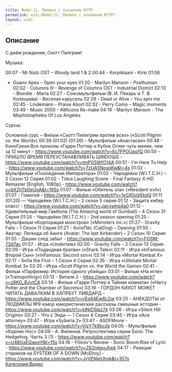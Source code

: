 ```yaml
---
title: Файл:12. Пилюля с кокаином RYTP
permalink: wiki/Файл:12._Пилюля_с_кокаином_RYTP/
layout: wiki
---
```


## Описание

С днём рождения, Скотт Пилгрим!

Музыка:

00:07 - Mr Nutz OST – Woody land 1 & 2 00:44 - Korpiklaani - Kirki 01:06
- Guano Apes – Open your eyes 01:20 - Marilyn Manson – Posthuman 02:02 -
Columns III - Revenge of Columns OST - Industrial District 02:13 -
Blondie - Maria 02:27 - Союзмультфильм (В. И. Пекарь и Т. В. Колюшева) -
Веселая карусель 02:29 - Dead or Alive – You spin me 02:45 - Lindemann -
Praise Abort 02:52 - Perry Como – Magic moments 03:49 - Music 2000 -
AWIcons Re-make 04:19 - Marilyn Manson - The Mephistopheles Of Los
Angeles

Сурсы:

Основной сурс – Фильм «Скотт Пилигрим против всех» («Scott Pilgrim vs.
the World») 00:39 (01:02) (01:26) – Мультфильм «Анастасия» 00:48 -
КиноГрехи׃ Все проколы «Гарри Поттер и Кубок Огня» чуть менее, чем за 12
минут - <https://www.youtube.com/watch?v=Ec7FPOUaq1Q> 00:50 - ПРИШЛО
ВРЕМЯ ПЕРЕУСТАНАВЛИВАТЬ ШINDOШS -
<https://www.youtube.com/watch?v=tmPG5WfO14A> 00:51 - I'm Here To Help -
<https://www.youtube.com/watch?v=7zUA5NospKw&t=4s> 01:02 - Мультфильм
«Похождения Императора» 01:02 - Чародейки (W.I.T.C.H.) – 2 Сезон 12
Серия 01:02 - Tidus Laughing Scene - Final Fantasy X-HD Remaster
\[English, 1080p\] -
<https://www.youtube.com/watch?v=bXZhTb0eUqA&t=165s> 01:07 - Фильм
«Обитель зла» («Resident evil») 01:07 - Гомогей -
<https://www.youtube.com/watch?v=1xGX0oVEkdQ> 01:11 (01:20) — Чародейки
(W.I.T.C.H.) – 2 сезон 5 серия 01;12 - Защита кибер класс! -
<https://www.youtube.com/watch?v=Jairxwhq4a0> 01:12 - Удивительный мир
Гамбола (The Amasing world of Gumball) – 4 Сезон 31 Серия 01:24 -
Чародейки (W.I.T.C.H.) - 2nd season opening 01:25 - Мультфильм
«Корпорация монстров» («Monsters inc.») 01:27 - Gravity Falls – 1 Сезон
11 Серия 01:27 - КотоПёс (CatDog) – Opening 01:50 - Аватар: Легенда об
Аанге (Avatar: The last Airbender) – 2 Сезон 10 Серия 01:55 - Дашин след
забыт - <https://www.youtube.com/watch?v=FGSM-73d7ac> 01:57 - Игра
«Undertale» 02:00 - Gravity Falls – 2 Сезон 13 Серия 02:09 - Игра
«Подводная братва» («Shark Tale») 02:11 - Игра «InFamous: Второй Сын»
(«InFamous: Second son») 02:14 - Игра «Mortal Kombat X» 02:17 - Sofia
the First – 1 Сезон 4 Серия 02:35 - Игра «Ultimate Mortal Kombat 3»
02:35 - Игра «Scott Pilgrim vs. the World the Game» 02:41 - Фильм
«Парфюмер: История одного убийцы» 03:01 - Фильм «На игле»
(«Trainspotting») 03:12 - Виталя 2 -
<https://www.youtube.com/watch?v=z8KO_BJytCA> 03:14 - Фильм «Гарри
Поттер и Тайная комната» («Harry Potter and the Chamber of Secrets»)
03:16 - ГОРДОН КИХОТ МОЖЕТ ЧИТАТЬ ДАВАЛКАМ В ХАПРБУТ ЛИВДАРД -
<https://www.youtube.com/watch?v=vEq64Ew6LGw> 03:25 - АНЕКДОТЫ от
ЛЮДМИЛЫ №9 юмор юмористические рассказы смешные истории -
<https://www.youtube.com/watch?v=klNjD5ibz74> 03:26 - Игра «Silent Hill
Origins» 03:27 - Что с Энди — 1 Сезон 4 Серия 03:45 - Игра «Ace
attorney» 03:47 - Игра «Syberia 2» 03:47 - ASDFMovie -
<https://www.youtube.com/watch?v=VjzY7k9bczk> 04:05 - Мультфильм «Карлик
Нос» 04:09 - А. Филинов. Ретроспектива серии Sonic The Hedgehog. Часть 3
(1) - <https://www.youtube.com/watch?v=U48GxEQwonY&t=15s> 04:16 -
Filinov's Review - Sonic Boom׃ Rise of Lyric -
<https://www.youtube.com/watch?v=Z62mkexJhpk> 04:17 - Реакция стариков
на SYSTEM OF A DOWN \[McElroy\] -
<https://www.youtube.com/watch?v=JyVENjeUhok&t=357s>
[Категория:Видео](Категория:Видео "wikilink")
